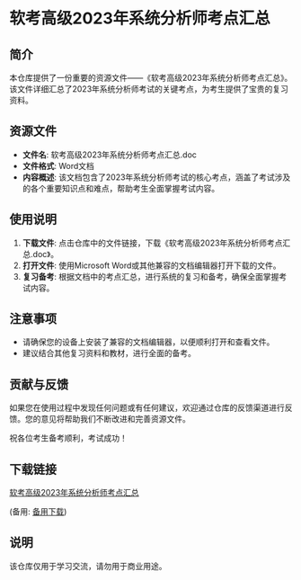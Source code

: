 # 软考高级2023年系统分析师考点汇总

## 简介
本仓库提供了一份重要的资源文件——《软考高级2023年系统分析师考点汇总》。该文件详细汇总了2023年系统分析师考试的关键考点，为考生提供了宝贵的复习资料。

## 资源文件
- **文件名**: 软考高级2023年系统分析师考点汇总.doc
- **文件格式**: Word文档
- **内容概述**: 该文档包含了2023年系统分析师考试的核心考点，涵盖了考试涉及的各个重要知识点和难点，帮助考生全面掌握考试内容。

## 使用说明
1. **下载文件**: 点击仓库中的文件链接，下载《软考高级2023年系统分析师考点汇总.doc》。
2. **打开文件**: 使用Microsoft Word或其他兼容的文档编辑器打开下载的文件。
3. **复习备考**: 根据文档中的考点汇总，进行系统的复习和备考，确保全面掌握考试内容。

## 注意事项
- 请确保您的设备上安装了兼容的文档编辑器，以便顺利打开和查看文件。
- 建议结合其他复习资料和教材，进行全面的备考。

## 贡献与反馈
如果您在使用过程中发现任何问题或有任何建议，欢迎通过仓库的反馈渠道进行反馈。您的意见将帮助我们不断改进和完善资源文件。

祝各位考生备考顺利，考试成功！

## 下载链接
[软考高级2023年系统分析师考点汇总](https://pan.quark.cn/s/ad5839ad1e15) 

(备用: [备用下载](https://pan.baidu.com/s/1KSr7s7z3gi7v11-M2U1C3Q?pwd=1234))

## 说明

该仓库仅用于学习交流，请勿用于商业用途。
